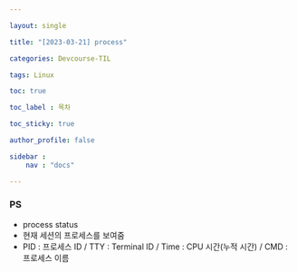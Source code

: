 ```yaml
---

layout: single

title: "[2023-03-21] process"

categories: Devcourse-TIL

tags: Linux

toc: true

toc_label : 목차

toc_sticky: true

author_profile: false

sidebar :
    nav : "docs"

---
```


### PS 

- process status
- 현재 세션의 프로세스를 보여줌
- PID : 프로세스 ID / TTY : Terminal ID / Time : CPU 시간(누적 시간) / CMD : 프로세스 이름
